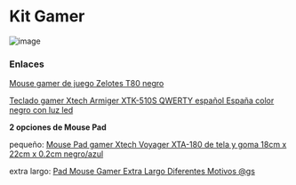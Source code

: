 # Kit Gamer

![image](https://github.com/Diego250x/kittingamer/assets/113477900/6d6ca96b-dea5-4070-9adc-6701e8600e45)

### Enlaces

[Mouse gamer de juego Zelotes T80 negro](https://lc.cx/1LG8cJ)

[Teclado gamer Xtech Armiger XTK-510S QWERTY español España color negro con luz led](https://lc.cx/QZXVY0)

**2 opciones de Mouse Pad**

pequeño: [Mouse Pad gamer Xtech Voyager XTA-180 de tela y goma 18cm x 22cm x 0.2cm negro/azul](https://lc.cx/CPY3o8)

extra largo: [Pad Mouse Gamer Extra Largo Diferentes Motivos @gs](https://lc.cx/0mxGPk)
